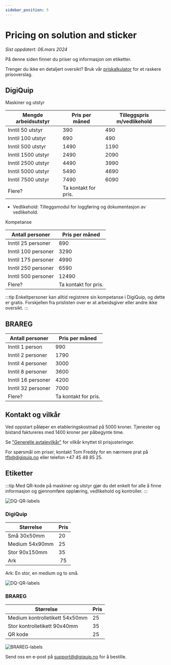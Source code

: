 ```yaml
---
sidebar_position: 5
---
```

# Pricing on solution and sticker
*Sist oppdatert: 06.mars 2024*

På denne siden finner du priser og informasjon om etiketter. 

Trenger du ikke en detaljert oversikt? Bruk vår [priskalkulator](https://digiquip.no/price) for et raskere prisoverslag.

## DigiQuip

Maskiner og utstyr 

Mengde arbeidsutstyr|Pris per måned| Tilleggspris m/vedlikehold|
|--|--|--|
|Inntil 50 utstyr|390|490|
|Inntil 100 utstyr|690|490|
|Inntil 500 utstyr|1490|1190|
|Inntil 1500 utstyr|2490|2090|
|Inntil 2500 utstyr|4490|3990|
|Inntil 5000 utstyr|5490|4690|
|Inntil 7500 utstyr|7490|6090|
|Flere?|Ta kontakt for pris.|||

+ Vedlikehold: Tilleggsmodul for loggføring og dokumentasjon av vedlikehold.

Kompetanse

Antall personer|Pris per måned|
|--------------|--|
|Inntil 25 personer|890|
|Inntil 100 personer|3290|
|Inntil 175 personer|4990|
|Inntil 250 personer|6590|
|Inntil 500 personer|12490|
|Flere?|Ta kontakt for pris.|

:::tip
Enkeltpersoner kan alltid registrere sin kompetanse i DigiQuip, og dette er gratis. Forskjellen fra prislisten over er at arbeidsgiver eller andre ikke oversikt. 
:::

## BRAREG

Antall personer|Pris per måned|
|---------------|--|
|Inntil 1 person|990|
|Inntil 2 personer|1790|
|Inntil 4 personer|3000|
|Inntil 8 personer|3600|
|Inntil 16 personer|4200|
|Inntil 32 personer|7000|
|Flere?|Ta kontakt for pris.|

## Kontakt og vilkår

Ved oppstart påløper en etableringskostnad på 5000 kroner. Tjenester og bistand faktureres med 1400 kroner per påbegynte time.

Se ["Generelle avtalevilkår"](https://digiquip.no/docs/legal/terms#6-vederlag-og-betalingsbestemmelser) for vilkår knyttet til prisjusteringer.

For spørsmål om priser, kontakt Tom Freddy for en nærmere prat på tfb@digiquip.no eller telefon +47 45 48 85 25.

## Etiketter  

:::tip
Med QR-kode på maskiner og utstyr gjør du det enkelt for alle å finne informasjon og gjennomføre opplæring, vedlikehold og kontroller.
:::

![DQ-QR-labels](/img/scann-qr-code.jpg)

### DigiQuip

Størrelse     |Pris| 
| ------------|----|
| Små 30x50mm| 20|
| Medium 54x90mm | 25| 
| Stor 90x150mm| 35|
| Ark | 75| 

Ark: En stor, en medium og to små.

![DQ-QR-labels](/img/DQ-QR-labels.png)

### BRAREG

Størrelse      | Pris        | 
|--------------|------------ |
| Medium kontrolletikett 54x50mm|25| 
| Stor kontrolletikett 90x40mm|35|
| QR kode|25|

![BRAREG-labels](/img/BRAREG-labels.png)

Send oss en e-post på support@digiquip.no for å bestille. 
